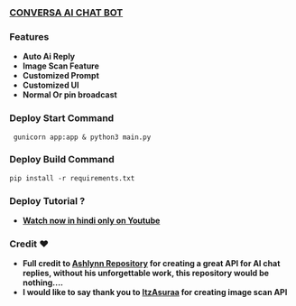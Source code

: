 ### [CONVERSA AI CHAT BOT](https://telegram.me/conversaaibot)

### Features 
- **Auto Ai Reply**
- **Image Scan Feature**
- **Customized Prompt**
- **Customized UI**
- **Normal Or pin broadcast**

### Deploy Start Command 
```
 gunicorn app:app & python3 main.py
```
### Deploy Build Command 
```
pip install -r requirements.txt
```

### Deploy Tutorial ?
- **[Watch now in hindi only on Youtube](https://youtu.be/NOO7XVqIHmk)**

### Credit ❤️
- **Full credit to [Ashlynn Repository](http://github.com/Itz-Ashlynn) for creating a great API for AI chat replies, without his unforgettable work, this repository would be nothing....**
- **I would like to say thank you to [ItzAsuraa](https://github.com/itzAsuraa) for creating image scan API**
